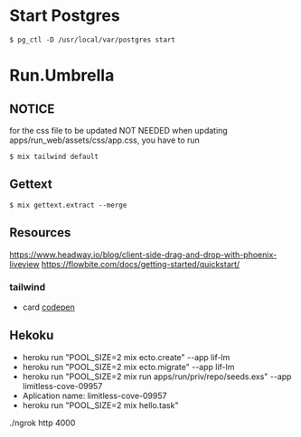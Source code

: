 # Start Postgres
```
$ pg_ctl -D /usr/local/var/postgres start
```
# Run.Umbrella

## NOTICE
for the css file to be updated NOT NEEDED
when updating apps/run_web/assets/css/app.css, you have to run 
 ``` 
 $ mix tailwind default 
```
## Gettext
```
$ mix gettext.extract --merge
```

## Resources
https://www.headway.io/blog/client-side-drag-and-drop-with-phoenix-liveview
https://flowbite.com/docs/getting-started/quickstart/


### tailwind
- card [codepen](https://codepen.io/handplant/pen/MWWaYNw?editors=1000)

## Hekoku


- heroku run "POOL_SIZE=2 mix ecto.create" --app lif-lm
- heroku run "POOL_SIZE=2 mix ecto.migrate" --app lif-lm 
- heroku run "POOL_SIZE=2 mix run apps/run/priv/repo/seeds.exs" --app limitless-cove-09957
- Aplication name: limitless-cove-09957
- heroku run "POOL_SIZE=2 mix hello.task"



./ngrok http 4000

